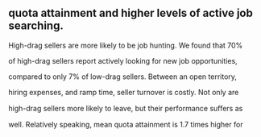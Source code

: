 ## quota attainment and higher levels of active job searching.

High-drag sellers are more likely to be job hunting. We found that 70%

of high-drag sellers report actively looking for new job opportunities,

compared to only 7% of low-drag sellers. Between an open territory,

hiring expenses, and ramp time, seller turnover is costly. Not only are

high-drag sellers more likely to leave, but their performance suﬀers as

well. Relatively speaking, mean quota attainment is 1.7 times higher for